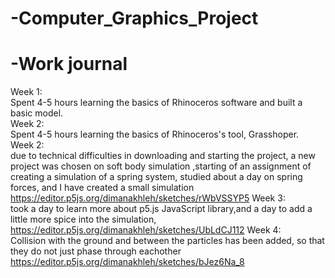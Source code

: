 # -Computer_Graphics_Project

# -Work journal
Week 1:  
Spent 4-5 hours learning the basics of Rhinoceros software and built a basic model.  
Week 2:  
Spent 4-5 hours learning the basics of Rhinoceros's tool, Grasshoper.  
Week 2:  
due to technical difficulties in downloading and starting the project, a new project was chosen
on soft body simulation
,starting of an assignment of creating a simulation of a spring system, studied about a day on spring forces, 
and I have created a small simulation 
https://editor.p5js.org/dimanakhleh/sketches/rWbVSSYP5
Week 3:  
took a day to learn more about p5.js JavaScript library,and a day to add a little more spice into the simulation,
https://editor.p5js.org/dimanakhleh/sketches/UbLdCJ112
Week 4:  
Collision with the ground and between the particles has been added, so that they do not just phase through eachother
https://editor.p5js.org/dimanakhleh/sketches/bJez6Na_8
